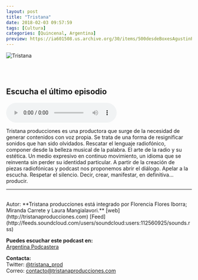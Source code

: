 ```yaml
---
layout: post
title: "Tristana"
date: 2018-02-03 09:57:59
tags: [Cultura]
categories: [Quincenal, Argentina]
preview: https://ia601508.us.archive.org/30/items/500desdeBoxesAgustinPalmeiro/Logo_tristana_producciones_300-TristanaProducciones.jpg
---
```


![Tristana](https://ia601508.us.archive.org/30/items/500desdeBoxesAgustinPalmeiro/Logo_tristana_producciones_500-TristanaProducciones.jpg)

<br/>
<br/>

## Escucha el último episodio

<!--reproductor-feed=http://feeds.soundcloud.com/users/soundcloud:users:112560925/sounds.rss-->
<!--reproductor-start-->
<audio id="audio" preload="auto" controls="" src="http://www.podtrac.com/pts/redirect.mp3/feeds.soundcloud.com/stream/372301631-tristanaproducciones-dominemos-la-tecnologia-2-enchufadas.mp3"></audio>
<!--reproductor-end-->

Tristana producciones es una productora que surge de la necesidad de generar contenidos con voz propia. Se trata de una forma de resignificar sonidos que han sido olvidados. Rescatar el lenguaje radiofónico, componer desde la belleza musical de la palabra. El arte de la radio y su estética. Un medio expresivo en continuo movimiento, un idioma que se reinventa sin perder su identidad particular. A partir de la creación de piezas radiofónicas y podcast nos proponemos abrir el diálogo. Apelar a la escucha. Respetar el silencio. Decir, crear, manifestar, en definitiva... producir.  

_ _ _
<br>
Autor: **Tristana producciones está integrado por Florencia Flores Iborra; Miranda Carrete y Laura Mangialavori.**
[web](http://tristanaproducciones.com)  
[Feed](http://feeds.soundcloud.com/users/soundcloud:users:112560925/sounds.rss)  


**Puedes escuchar este podcast en:**  
[Argentina Podcastera](http://www.argentinapodcastera.com.ar/)  


**Contacta:**  
Twitter: [@tristana_prod](https://twitter.com/tristana_prod)  
Correo: [contacto@tristanaproducciones.com](mailto:contacto@tristanaproducciones.com)  

